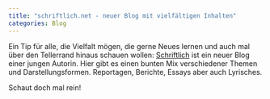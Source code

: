 ```yaml
---
title: "schriftlich.net - neuer Blog mit vielfältigen Inhalten"
categories: Blog
---
```


Ein Tip für alle, die Vielfalt mögen, die gerne Neues lernen und auch mal über den Tellerrand hinaus schauen wollen: 
[Schriftlich](https://www.schriftlich.net) ist ein neuer Blog einer jungen Autorin. Hier gibt es einen bunten Mix verschiedener Themen und Darstellungsformen. 
Reportagen, Berichte, Essays aber auch Lyrisches.

Schaut doch mal rein!
